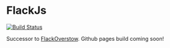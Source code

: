 # FlackJs

[![Build Status](https://secure.travis-ci.org/mark-rushakoff/FlackJs.png?branch=master)](http://travis-ci.org/mark-rushakoff/FlackJs)

Successor to [FlackOverstow](http://stackapps.com/questions/306/flack-overstow-generate-spam-from-stack-exchange-posts).
Github pages build coming soon!
